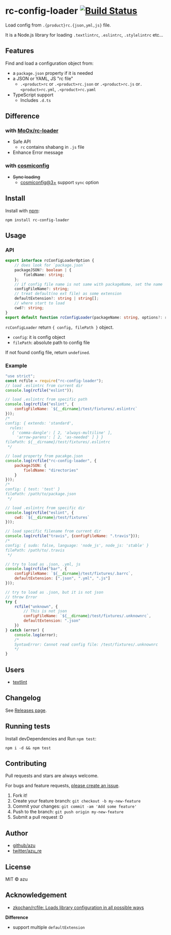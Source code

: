 # rc-config-loader [![Build Status](https://travis-ci.org/azu/rc-config-loader.svg?branch=master)](https://travis-ci.org/azu/rc-config-loader)

Load config from `.{product}rc.{json,yml,js}` file.

It is a Node.js library for loading `.textlintrc`, `.eslintrc`, `.stylelintrc` etc...

## Features

Find and load a configuration object from:

- a `package.json` property if it is needed
- a JSON or YAML, JS "rc file"
    - `.<product>rc` or `.<product>rc.json` or `.<product>rc.js` or`.<product>rc.yml`, `.<product>rc.yaml`
- TypeScript support
    - Includes `.d.ts`

## Difference

### with [MoOx/rc-loader](https://github.com/MoOx/rc-loader "MoOx/rc-loader")

- Safe API
    - `rc` contains shabang in `.js` file
- Enhance Error message

### with [cosmiconfig](https://github.com/davidtheclark/cosmiconfig "cosmiconfig")

- <del>Sync loading</del>
    - [cosmiconfig@3+](https://github.com/davidtheclark/cosmiconfig/blob/master/CHANGELOG.md#300) support `sync` option

## Install

Install with [npm](https://www.npmjs.com/):

    npm install rc-config-loader

## Usage

### API

```ts
export interface rcConfigLoaderOption {
    // does look for `package.json`
    packageJSON?: boolean | {
        fieldName: string;
    };
    // if config file name is not same with packageName, set the name
    configFileName?: string;
    // treat default(no ext file) as some extension
    defaultExtension?: string | string[];
    // where start to load
    cwd?: string;
}
export default function rcConfigLoader(packageName: string, options?: rcConfigLoaderOption): Object;
```

`rcConfigLoader` return `{ config, filePath }` object.

- `config`: it is config object
- `filePath`: absolute path to config file

If not found config file, return `undefined`.

### Example

```js
"use strict";
const rcfile = require("rc-config-loader");
// load .eslintrc from current dir
console.log(rcfile("eslint"));

// load .eslintrc from specific path
console.log(rcfile("eslint", {
    configFileName: `${__dirname}/test/fixtures/.eslintrc`
}));
/*
config: { extends: 'standard',
  rules:
   { 'comma-dangle': [ 2, 'always-multiline' ],
     'arrow-parens': [ 2, 'as-needed' ] } }
filePath: ${__dirname}/test/fixtures/.eslintrc
 */

// load property from pacakge.json
console.log(rcfile("rc-config-loader", {
    packageJSON: {
        fieldName: "directories"
    }
}));
/*
config: { test: 'test' }
filePath: /path/to/package.json
 */

// load .eslintrc from specific dir
console.log(rcfile("eslint", {
    cwd: `${__dirname}/test/fixtures`
}));

// load specific filename from current dir
console.log(rcfile("travis", {configFileName: ".travis"}));
/*
config: { sudo: false, language: 'node_js', node_js: 'stable' }
filePath: /path/to/.travis
 */

// try to load as .json, .yml, js
console.log(rcfile("bar", {
    configFileName: `${__dirname}/test/fixtures/.barrc`,
    defaultExtension: [".json", ".yml", ".js"]
}));

// try to load as .json, but it is not json
// throw Error
try {
    rcfile("unknown", {
        // This is not json
        configFileName: `${__dirname}/test/fixtures/.unknownrc`,
        defaultExtension: ".json"
    })
} catch (error) {
    console.log(error);
    /*
    SyntaxError: Cannot read config file: /test/fixtures/.unknownrc
    */
}

```

## Users

- [textlint](https://github.com/textlint/textlint "textlint")

## Changelog

See [Releases page](https://github.com/azu/rc-config-loader/releases).

## Running tests

Install devDependencies and Run `npm test`:

    npm i -d && npm test

## Contributing

Pull requests and stars are always welcome.

For bugs and feature requests, [please create an issue](https://github.com/azu/rc-config-loader/issues).

1. Fork it!
2. Create your feature branch: `git checkout -b my-new-feature`
3. Commit your changes: `git commit -am 'Add some feature'`
4. Push to the branch: `git push origin my-new-feature`
5. Submit a pull request :D

## Author

- [github/azu](https://github.com/azu)
- [twitter/azu_re](https://twitter.com/azu_re)

## License

MIT © azu

## Acknowledgement

- [zkochan/rcfile: Loads library configuration in all possible ways](https://github.com/zkochan/rcfile "zkochan/rcfile: Loads library configuration in all possible ways")

**Difference**

- support multiple `defaultExtension`  
